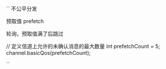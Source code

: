 ``
不公平分发

预取值
prefetch

轮询，预取值满了后跳过

// 定义信道上允许的未确认消息的最大数量
int prefetchCount = 5;
channel.basicQos(prefetchCount);



``